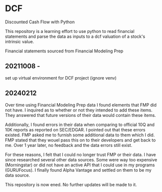 # DCF
Discounted Cash Flow with Python

This repository is a learning effort to use python to read financial statements and parse the data as inputs to a dcf valuation of a stock's intrinsic value.

Financial statements sourced from Financial Modeling Prep

## 20211008 - 
set up virtual environment for DCF project (ignore venv)

## 20240212

Over time using Financial Modeling Prep data I found elements that FMP did not have.  I inquired as to whether or not they intended to add these items.  They answered that future versions of their data would contain these items.

Additionally, I found errors in their data when comparing to official 10Q and 10K reports as reported on SEC/EDGAR.  I pointed out that these errors existed.  FMP asked me to furnish some additional data to them which I did.  FMP stated that they wouel pass this on to their developers and get back to me.  Over 1 year later, no feedback and the data errors still exist.  

For these reasons, I felt that I could no longer trust FMP or their data.  I have since researched several other data sources.  Some were way too expensive (Morningstar) or did not have an active API that I could use in my programs (GURUFocus).  I finally found Alpha Vantage and settled on them to be my data source.

This repository is now ened.  No further updates will be made to it.
